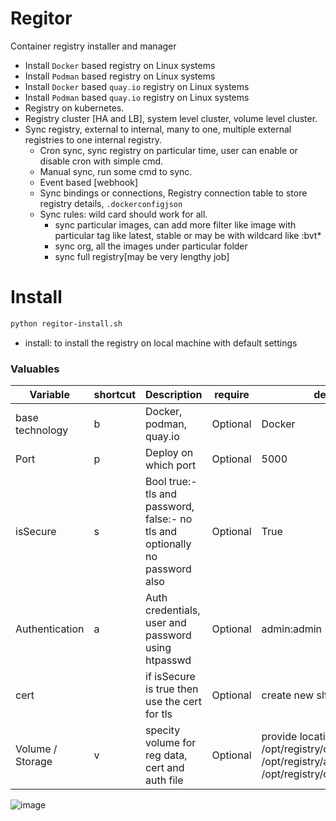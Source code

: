 # Regitor
Container registry installer and manager
- Install `Docker` based registry on Linux systems
- Install `Podman` based registry on Linux systems
- Install `Docker` based `quay.io` registry on Linux systems
- Install `Podman` based `quay.io` registry on Linux systems
- Registry on kubernetes.
- Registry cluster [HA and LB], system level cluster, volume level cluster.
- Sync registry, external to internal, many to one, multiple external registries to one internal registry.
  - Cron sync, sync registry on particular time, user can enable or disable cron with simple cmd.
  - Manual sync, run some cmd to sync.
  - Event based [webhook]
  - Sync bindings or connections, Registry connection table to store registry details, `.dockerconfigjson`
  - Sync rules: wild card should work for all.
    - sync particular images, can add more filter like image with particular tag like latest, stable or may be with wildcard like :bvt*
    - sync org, all the images under particular folder
    - sync full registry[may be very lengthy job]

# Install
``` bash
python regitor-install.sh
```
- install: to install the registry on local machine with default settings

### Valuables
| Variable  | shortcut | Description | require | default value |
| ------------- | ------------- | ------------- | ------------- | ------------- |
| base technology | b  | Docker, podman, quay.io | Optional | Docker |
| Port  | p  | Deploy on which port | Optional | 5000 |
| isSecure | s | Bool true:- tls and password, false:- no tls and optionally no password also | Optional | True |
| Authentication | a | Auth credentials, user and password using htpasswd | Optional | admin:admin |
| cert |  | if isSecure is true then use the cert for tls | Optional | create new slftsing cert and assign |
| Volume / Storage | v | specity volume for reg data, cert and auth file | Optional | provide locations. /opt/registry/data:/var/lib/registry:z, /opt/registry/auth:/auth:z, /opt/registry/certs:/certs:z | 
![image](https://user-images.githubusercontent.com/28144763/158745498-1c4515a6-930d-4c07-a959-62ee8a116ae6.png)
